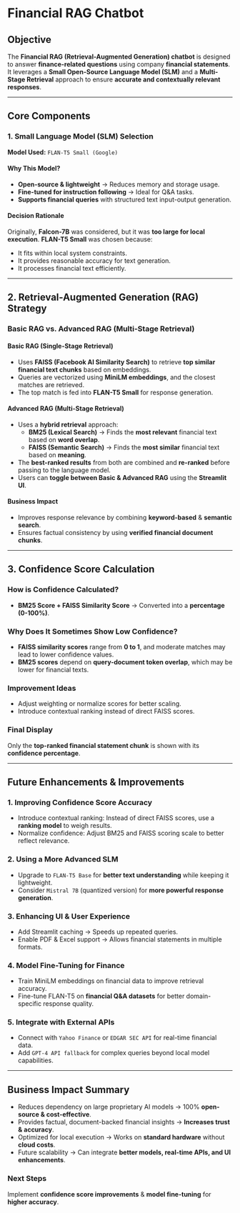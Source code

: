 # Financial RAG Chatbot

## Objective
The **Financial RAG (Retrieval-Augmented Generation) chatbot** is designed to answer **finance-related questions** using company **financial statements**. It leverages a **Small Open-Source Language Model (SLM)** and a **Multi-Stage Retrieval** approach to ensure **accurate and contextually relevant responses**.

---

## Core Components

### 1. Small Language Model (SLM) Selection

**Model Used:** `FLAN-T5 Small (Google)`

#### Why This Model?
- **Open-source & lightweight** → Reduces memory and storage usage.
- **Fine-tuned for instruction following** → Ideal for Q&A tasks.
- **Supports financial queries** with structured text input-output generation.

#### Decision Rationale
Originally, **Falcon-7B** was considered, but it was **too large for local execution**. **FLAN-T5 Small** was chosen because:
- It fits within local system constraints.
- It provides reasonable accuracy for text generation.
- It processes financial text efficiently.

---

## 2. Retrieval-Augmented Generation (RAG) Strategy

### Basic RAG vs. Advanced RAG (Multi-Stage Retrieval)

#### Basic RAG (Single-Stage Retrieval)
- Uses **FAISS (Facebook AI Similarity Search)** to retrieve **top similar financial text chunks** based on embeddings.
- Queries are vectorized using **MiniLM embeddings**, and the closest matches are retrieved.
- The top match is fed into **FLAN-T5 Small** for response generation.

#### Advanced RAG (Multi-Stage Retrieval)
- Uses a **hybrid retrieval** approach:
  - **BM25 (Lexical Search)** → Finds the **most relevant** financial text based on **word overlap**.
  - **FAISS (Semantic Search)** → Finds the **most similar** financial text based on **meaning**.
- The **best-ranked results** from both are combined and **re-ranked** before passing to the language model.
- Users can **toggle between Basic & Advanced RAG** using the **Streamlit UI**.

#### Business Impact
- Improves response relevance by combining **keyword-based** & **semantic search**.
- Ensures factual consistency by using **verified financial document chunks**.

---

## 3. Confidence Score Calculation

### How is Confidence Calculated?
- **BM25 Score + FAISS Similarity Score** → Converted into a **percentage (0-100%)**.

### Why Does It Sometimes Show Low Confidence?
- **FAISS similarity scores** range from **0 to 1**, and moderate matches may lead to lower confidence values.
- **BM25 scores** depend on **query-document token overlap**, which may be lower for financial texts.

### Improvement Ideas
- Adjust weighting or normalize scores for better scaling.
- Introduce contextual ranking instead of direct FAISS scores.

### Final Display
Only the **top-ranked financial statement chunk** is shown with its **confidence percentage**.

---

## Future Enhancements & Improvements

### 1. Improving Confidence Score Accuracy
- Introduce contextual ranking: Instead of direct FAISS scores, use a **ranking model** to weigh results.
- Normalize confidence: Adjust BM25 and FAISS scoring scale to better reflect relevance.

### 2. Using a More Advanced SLM
- Upgrade to `FLAN-T5 Base` for **better text understanding** while keeping it lightweight.
- Consider `Mistral 7B` (quantized version) for **more powerful response generation**.

### 3. Enhancing UI & User Experience
- Add Streamlit caching → Speeds up repeated queries.
- Enable PDF & Excel support → Allows financial statements in multiple formats.

### 4. Model Fine-Tuning for Finance
- Train MiniLM embeddings on financial data to improve retrieval accuracy.
- Fine-tune FLAN-T5 on **financial Q&A datasets** for better domain-specific response quality.

### 5. Integrate with External APIs
- Connect with `Yahoo Finance` or `EDGAR SEC API` for real-time financial data.
- Add `GPT-4 API fallback` for complex queries beyond local model capabilities.

---

## Business Impact Summary
- Reduces dependency on large proprietary AI models → 100% **open-source & cost-effective**.
- Provides factual, document-backed financial insights → **Increases trust & accuracy**.
- Optimized for local execution → Works on **standard hardware** without **cloud costs**.
- Future scalability → Can integrate **better models, real-time APIs, and UI enhancements**.

### Next Steps
Implement **confidence score improvements** & **model fine-tuning** for **higher accuracy**.

